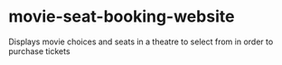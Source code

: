 # movie-seat-booking-website
Displays movie choices and seats in a theatre to select from in order to purchase tickets
